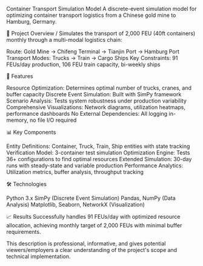 Container Transport Simulation Model
A discrete-event simulation model for optimizing container transport logistics from a Chinese gold mine to Hamburg, Germany. 

🎯 Project Overview /
Simulates the transport of 2,000 FEU (40ft containers) monthly through a multi-modal logistics chain:

Route: Gold Mine → Chifeng Terminal → Tianjin Port → Hamburg Port
Transport Modes: Trucks → Train → Cargo Ships
Key Constraints: 91 FEUs/day production, 106 FEU train capacity, bi-weekly ships

🔧 Features

Resource Optimization: Determines optimal number of trucks, cranes, and buffer capacity
Discrete Event Simulation: Built with SimPy framework
Scenario Analysis: Tests system robustness under production variability
Comprehensive Visualizations: Network diagrams, utilization heatmaps, performance dashboards
No External Dependencies: All logging in-memory, no file I/O required

📊 Key Components

Entity Definitions: Container, Truck, Train, Ship entities with state tracking
Verification Model: 3-container test simulation
Optimization Engine: Tests 36+ configurations to find optimal resources
Extended Simulation: 30-day runs with steady-state and variable production
Performance Analytics: Utilization metrics, buffer analysis, throughput tracking

🛠️ Technologies

Python 3.x
SimPy (Discrete Event Simulation)
Pandas, NumPy (Data Analysis)
Matplotlib, Seaborn, NetworkX (Visualization)

📈 Results
Successfully handles 91 FEUs/day with optimized resource allocation, achieving monthly target of 2,000 FEUs with minimal buffer requirements.

This description is professional, informative, and gives potential viewers/employers a clear understanding of the project's scope and technical implementation.

